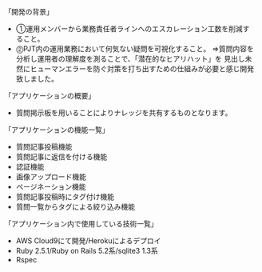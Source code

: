 「開発の背景」
- ➀運用メンバーから業務責任者ラインへのエスカレーション工数を削減すること。
- ⓶PJT内の運用業務において何気ない疑問を可視化すること。
⇒質問内容を分析し運用者の理解度を測ることで、「潜在的なヒアリハット」を
見出し未然にヒューマンエラーを防ぐ対策を打ち出すための仕組みが必要と感じ開発致しました。

「アプリケーションの概要」
- 質問掲示板を用いることによりナレッジを共有するものとなります。

「アプリケーションの機能一覧」
- 質問記事投稿機能
- 質問記事に返信を付ける機能
- 認証機能
- 画像アップロード機能
- ページネーション機能
- 質問記事投稿時にタグ付け機能
- 質問一覧からタグによる絞り込み機能

「アプリケーション内で使用している技術一覧」
- AWS Cloud9にて開発/Herokuによるデプロイ
- Ruby 2.5.1/Ruby on Rails 5.2系/sqlite3 1.3系
- Rspec
